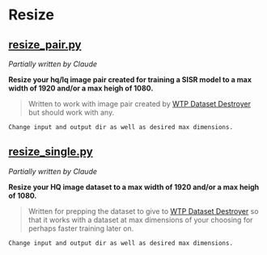 # Resize

## [resize_pair.py](./resize_pair.py)

*Partially written by Claude*

**Resize your hq/lq image pair created for training a SISR model to a max width of 1920 and/or a max heigh of 1080.**

> Written to work with image pair created by [WTP Dataset Destroyer](https://github.com/umzi2/wtp_dataset_destroyer) but should work with any.

`Change input and output dir as well as desired max dimensions.`

## [resize_single.py](./resize_single.py)

*Partially written by Claude*

**Resize your HQ image dataset to a max width of 1920 and/or a max heigh of 1080.**

> Written for prepping the dataset to give to [WTP Dataset Destroyer](https://github.com/umzi2/wtp_dataset_destroyer) so that it works with a dataset at max dimensions of your choosing for perhaps faster training later on.

`Change input and output dir as well as desired max dimensions.`

